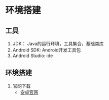 # 环境搭建

## 工具
1. JDK： Java的运行环境，工具集合，基础类库
2. Android SDK: Android开发工具包
3. Android Studio: ide

## 环境搭建
1. 官网下载
    * [安卓官网](https://developer.android.com/studio/index.html)